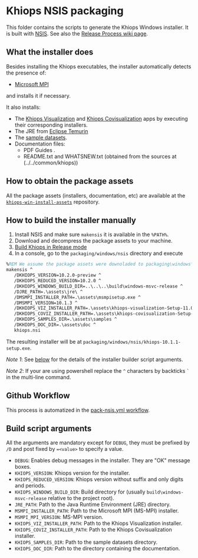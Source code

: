 # Khiops NSIS packaging
This folder contains the scripts to generate the Khiops Windows installer. It is built with
[NSIS](https://nsis.sourceforge.io/Download). See also the [Release Process wiki
page](https://github.com/KhiopsML/khiops/wiki/Release-Process).

## What the installer does
Besides installing the Khiops executables, the installer automatically detects the presence of:
- [Microsoft MPI](https://learn.microsoft.com/en-us/message-passing-interface/microsoft-mpi)

and installs it if necessary.


It also installs:
- The [Khiops Visualization](https://github.com/khiopsrelease/kv-release/releases/latest) and
  [Khiops Covisualization](https://github.com/khiopsrelease/kc-release/releases/latest) apps by
  executing their corresponding installers.
- The JRE from [Eclipse Temurin](https://adoptium.net/fr/temurin/releases/)
- The [sample datasets](https://github.com/KhiopsML/khiops-samples/releases/latest).
- Documentation files:
  - PDF Guides .
  - README.txt and WHATSNEW.txt (obtained from the sources at (../../common/khiops))

## How to obtain the package assets
All the package assets (installers, documentation, etc) are available at the
[`khiops-win-install-assets`](https://github.com/KhiopsML/khiops-win-install-assets/releases/latest)
repository.

## How to build the installer manually
1) Install NSIS and make sure `makensis` it is available in the `%PATH%`.
2) Download and decompress the package assets to your machine.
3) [Build Khiops in Release mode](https://github.com/KhiopsML/khiops/wiki/Building-Khiops)
4) In a console, go to the `packaging/windows/nsis` directory and execute
```bat
%REM We assume the package assets were downoladed to packaging\windows\nsis\assets
makensis ^
   /DKHIOPS_VERSION=10.2.0-preview ^
   /DKHIOPS_REDUCED_VERSION=10.2.0 ^
   /DKHIOPS_WINDOWS_BUILD_DIR=..\..\..\build\windows-msvc-release ^
   /DJRE_PATH=.\assets\jre\ ^
   /DMSMPI_INSTALLER_PATH=.\assets\msmpisetup.exe ^
   /DMSMPI_VERSION=10.1.3 ^
   /DKHIOPS_VIZ_INSTALLER_PATH=.\assets\khiops-visualization-Setup-11.0.2.exe ^
   /DKHIOPS_COVIZ_INSTALLER_PATH=.\assets\khiops-covisualization-Setup-10.2.4.exe ^
   /DKHIOPS_SAMPLES_DIR=.\assets\samples ^
   /DKHIOPS_DOC_DIR=.\assets\doc ^
   khiops.nsi
```

The resulting installer will be at `packaging/windows/nsis/khiops-10.1.1-setup.exe`.

_Note 1_: See [below](#build-script-arguments) for the details of the installer builder script arguments.

_Note 2_: If your are using powershell replace the `^` characters by backticks `` ` `` in the
multi-line command.


## Github Workflow
This process is automatized in the [pack-nsis.yml workflow](../../../.github/workflows/pack-nsis.yml).

## Build script arguments
All the arguments are mandatory except for `DEBUG`, they must be prefixed by `/D` and post fixed by
`=<value>` to specify a value.

- `DEBUG`: Enables debug messages in the installer. They are "OK" message boxes.
- `KHIOPS_VERSION`: Khiops version for the installer.
- `KHIOPS_REDUCED_VERSION`: Khiops version without suffix and only digits and periods.
- `KHIOPS_WINDOWS_BUILD_DIR`: Build directory for (usually `build\windows-msvc-release` relative to
  the project root).
- `JRE_PATH`: Path to the Java Runtime Environment (JRE) directory.
- `MSMPI_INSTALLER_PATH`: Path to the Microsoft MPI (MS-MPI) installer.
- `MSMPI_MPI_VERSION`: MS-MPI version.
- `KHIOPS_VIZ_INSTALLER_PATH`: Path to the Khiops Visualization installer.
- `KHIOPS_COVIZ_INSTALLER_PATH`: Path to the Khiops Covisualization installer.
- `KHIOPS_SAMPLES_DIR`: Path to the sample datasets directory.
- `KHIOPS_DOC_DIR`: Path to the directory containing the documentation.
